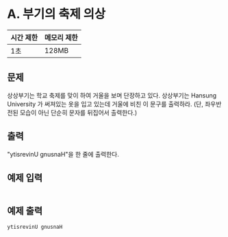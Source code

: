 # A. 부기의 축제 의상

| 시간 제한 | 메모리 제한 |
| --- | --- |
| 1초 | 128MB |

## 문제
상상부기는 학교 축제를 맞이 하여 거울을 보며 단장하고 있다. 
상상부기는 Hansung University 가 써져있는 옷을 입고 있는데 거울에 비친 이 문구를 출력하라. 
(단, 좌우반전된 모습이 아닌 단순히 문자를 뒤집어서 출력한다.)

## 출력
"ytisrevinU gnusnaH"을 한 줄에 출력한다.

## 예제 입력

```

```

## 예제 출력

```
ytisrevinU gnusnaH
```